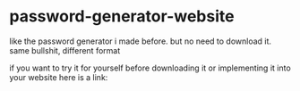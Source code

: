 # password-generator-website
like the password generator i made before. but no need to download it. same bullshit, different format

if you want to try it for yourself before downloading it or implementing it into your website here is a link:

